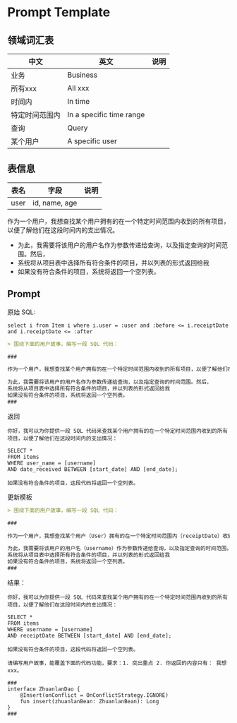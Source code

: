 # Prompt Template

## 领域词汇表

| 中文      | 英文                       | 说明 |
|---------|--------------------------|----|
| 业务      | Business                 |    |
| 所有xxx   | All xxx                  |    |
| 时间内     | In time                  |    |
| 特定时间范围内 | In a specific time range |    |
| 查询      | Query                    |    |
| 某个用户    | A specific user          |    |

## 表信息

| 表名   | 字段            | 说明 |
|------|---------------|----|
| user | id, name, age |    |


作为一个用户，我想查找某个用户拥有的在一个特定时间范围内收到的所有项目，以便了解他们在这段时间内的支出情况。

- 为此，我需要将该用户的用户名作为参数传递给查询，以及指定查询的时间范围。然后，
- 系统将从项目表中选择所有符合条件的项目，并以列表的形式返回给我
- 如果没有符合条件的项目，系统将返回一个空列表。


## Prompt

原始 SQL:

```sqlite
select i from Item i where i.user = :user and :before <= i.receiptDate and i.receiptDate <= :after
```

```markdown
> 围绕下面的用户故事，编写一段 SQL 代码： 

###

作为一个用户，我想查找某个用户拥有的在一个特定时间范围内收到的所有项目，以便了解他们在这段时间内的支出情况。

为此，我需要将该用户的用户名作为参数传递给查询，以及指定查询的时间范围。然后，
系统将从项目表中选择所有符合条件的项目，并以列表的形式返回给我
如果没有符合条件的项目，系统将返回一个空列表。
###
```

返回

```
你好，我可以为你提供一段 SQL 代码来查找某个用户拥有的在一个特定时间范围内收到的所有项目，以便了解他们在这段时间内的支出情况：

SELECT *
FROM items
WHERE user_name = [username]
AND date_received BETWEEN [start_date] AND [end_date];

如果没有符合条件的项目，这段代码将返回一个空列表。
```

更新模板

```markdown
> 围绕下面的用户故事，编写一段 SQL 代码： 

###

作为一个用户，我想查找某个用户（User）拥有的在一个特定时间范围内（receiptDate）收到的所有项目（Item），以便了解他们在这段时间内的支出情况。

为此，我需要将该用户的用户名（username）作为参数传递给查询，以及指定查询的时间范围。然后，
系统将从项目表中选择所有符合条件的项目，并以列表的形式返回给我
如果没有符合条件的项目，系统将返回一个空列表。
###
```

结果：

```
你好，我可以为你提供一段 SQL 代码来查找某个用户拥有的在一个特定时间范围内收到的所有项目，以便了解他们在这段时间内的支出情况：

SELECT * 
FROM items 
WHERE username = [username] 
AND receiptDate BETWEEN [start_date] AND [end_date];

如果没有符合条件的项目，这段代码将返回一个空列表。
```


```
请编写用户故事，能覆盖下面的代码功能，要求：1. 突出重点 2. 你返回的内容只有： 我想 xxx。

###
interface ZhuanlanDao {
    @Insert(onConflict = OnConflictStrategy.IGNORE)
    fun insert(zhuanlanBean: ZhuanlanBean): Long
}
###
```
